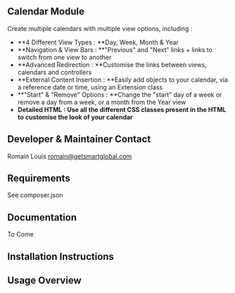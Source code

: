 ## Calendar Module
Create multiple calendars with multiple view options, including :
* **4 Different View Types : **Day, Week, Month & Year
* **Navigation & View Bars : **"Previous" and "Next" links + links to switch from one view to another
* **Advanced Redirection : **Customise the links between views, calendars and controllers
* **External Content Insertion : **Easily add objects to your calendar, via a reference date or time, using an Extension class
* **"Start" & "Remove" Options : **Change the "start" day of a week or remove a day from a week, or a month from the Year view
* **Detailed HTML : Use all the different CSS classes present in the HTML to customise the look of your calendar**

## Developer & Maintainer Contact
Romain Louis <romain@getsmartglobal.com>

## Requirements
See composer.json

## Documentation
To Come

## Installation Instructions

## Usage Overview